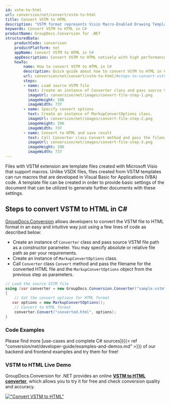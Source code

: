 ```yaml
---
id: vstm-to-html
url: conversion/net/convert/vstm-to-html
title: Convert VSTM to HTML
description: "VSTM format represents Visio Macro-Enabled Drawing Template with .vstm extension. Learn how to convert VSTM to HTML file programmatically in C# language using GroupDocs.Conversion for .NET library."
keywords: Convert VSTM to HTML in C#
productName: GroupDocs.Conversion for .NET
structuredData:
    productCode: conversion
    productPlatform: net
    appName: Convert VSTM to HTML in C#
    appDescription: Convert VSTM to HTML natively with high performance using C# language and server side GroupDocs.Conversion for .NET APIs, without the use of any software like Microsoft or Open Office.
    howTo:
        name: How to convert VSTM to HTML in C# 
        description: Quick guide about how to convert VSTM to HTML in C# with high performance and accuracy.
        url: conversion/net/convert/vstm-to-html/#steps-to-convert-vstm-to-html-in-c
        steps:
        - name: Load source VSTM file 
          text: Create an instance of Converter class and pass source VSTM file path as a constructor parameter. You may specify absolute or relative file path as per your requirements. 
          imageUrl: conversion/net/images/convert-file-step-1.png
          imageHeight: 196
          imageWidth: 737
        - name: Specify convert options 
          text: Create an instance of MarkupConvertOptions class.
          imageUrl: conversion/net/images/convert-file-step-2.png
          imageHeight: 196
          imageWidth: 737
        - name: Convert to HTML and save result 
          text: Call Converter class Convert method and pass the filename for the converted HTML file and the MarkupConvertOptions object from the previous step as parameters.
          imageUrl: conversion/net/images/convert-file-step-3.png
          imageHeight: 196
          imageWidth: 737
---
```


Files with VSTM extension are template files created with Microsoft Visio that support macros. Unlike VSDX files, files created from VSTM templates can run macros that are developed in Visual Basic for Applications (VBA) code. A template file can be created in order to provide basic settings of the document that can be utilized to generate further documents with these settings.

## Steps to convert VSTM to HTML in C#

[GroupDocs.Conversion](https://products.groupdocs.com/conversion/net) allows developers to convert the VSTM file to HTML format in an easy and intuitive way just using a few lines of code as described below:

* Create an instance of `Converter` class and pass source VSTM file path as a constructor parameter. You may specify absolute or relative file path as per your requirements. 
* Create an instance of `MarkupConvertOptions` class.
* Call `Converter` class `Convert` method and pass the filename for the converted HTML file and the `MarkupConvertOptions` object from the previous step as parameters.

```csharp
// Load the source VSTM file
using (var converter = new GroupDocs.Conversion.Converter("sample.vstm"))
{
    // Set the convert options for HTML format
   var options = new MarkupConvertOptions();
    // Convert to HTML format
    converter.Convert("converted.html", options);
}
```

### Code Examples

Please find more [use-cases and complete C# sources]({{< ref "conversion/net/developer-guide/examples-and-demos.md" >}}) of our backend and frontend examples and try them for free!

### VSTM to HTML Live Demo

GroupDocs.Conversion for .NET provides an online [**VSTM to HTML converter**](https://products.groupdocs.app/conversion/vstm-to-html), which allows you to try it for free and check conversion quality and accuracy.

[!["Convert VSTM to HTML"](conversion/net/images/convert-to-html/convert-vstm-to-html.png)](https://products.groupdocs.app/conversion/vstm-to-html)